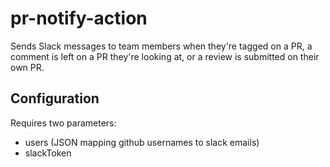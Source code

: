 # pr-notify-action

Sends Slack messages to team members when they're tagged on a PR,
a comment is left on a PR they're looking at, or a review is submitted
on their own PR.

## Configuration

Requires two parameters:

* users (JSON mapping github usernames to slack emails)
* slackToken


